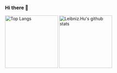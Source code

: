 ### Hi there 👋

<img src="https://github-readme-stats.vercel.app/api/top-langs/?username=fantasy0v0&hide=html,css,scss&layout=compact" alt="Top Langs" height="175" /> <img src="https://github-readme-stats.vercel.app/api?username=fantasy0v0&show_icons=true&count_private=true&theme=dracula" alt="Leibniz.Hu's github stats" height="175" />

<!--
**fantasy0v0/fantasy0v0** is a ✨ _special_ ✨ repository because its `README.md` (this file) appears on your GitHub profile.

Here are some ideas to get you started:

- 🔭 I’m currently working on ...
- 🌱 I’m currently learning ...
- 👯 I’m looking to collaborate on ...
- 🤔 I’m looking for help with ...
- 💬 Ask me about ...
- 📫 How to reach me: ...
- 😄 Pronouns: ...
- ⚡ Fun fact: ...
-->
